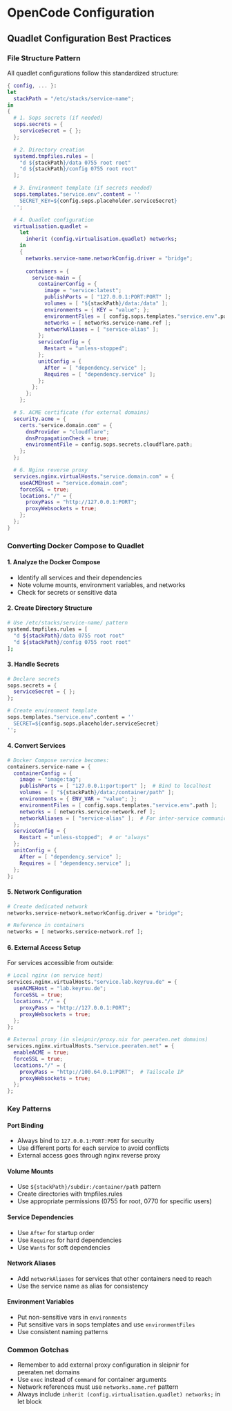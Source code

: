 # OpenCode Configuration

## Quadlet Configuration Best Practices

### File Structure Pattern
All quadlet configurations follow this standardized structure:

```nix
{ config, ... }:
let
  stackPath = "/etc/stacks/service-name";
in
{
  # 1. Sops secrets (if needed)
  sops.secrets = {
    serviceSecret = { };
  };

  # 2. Directory creation
  systemd.tmpfiles.rules = [
    "d ${stackPath}/data 0755 root root"
    "d ${stackPath}/config 0755 root root"
  ];

  # 3. Environment template (if secrets needed)
  sops.templates."service.env".content = ''
    SECRET_KEY=${config.sops.placeholder.serviceSecret}
  '';

  # 4. Quadlet configuration
  virtualisation.quadlet =
    let
      inherit (config.virtualisation.quadlet) networks;
    in
    {
      networks.service-name.networkConfig.driver = "bridge";
      
      containers = {
        service-main = {
          containerConfig = {
            image = "service:latest";
            publishPorts = [ "127.0.0.1:PORT:PORT" ];
            volumes = [ "${stackPath}/data:/data" ];
            environments = { KEY = "value"; };
            environmentFiles = [ config.sops.templates."service.env".path ];
            networks = [ networks.service-name.ref ];
            networkAliases = [ "service-alias" ];
          };
          serviceConfig = {
            Restart = "unless-stopped";
          };
          unitConfig = {
            After = [ "dependency.service" ];
            Requires = [ "dependency.service" ];
          };
        };
      };
    };

  # 5. ACME certificate (for external domains)
  security.acme = {
    certs."service.domain.com" = {
      dnsProvider = "cloudflare";
      dnsPropagationCheck = true;
      environmentFile = config.sops.secrets.cloudflare.path;
    };
  };

  # 6. Nginx reverse proxy
  services.nginx.virtualHosts."service.domain.com" = {
    useACMEHost = "service.domain.com";
    forceSSL = true;
    locations."/" = {
      proxyPass = "http://127.0.0.1:PORT";
      proxyWebsockets = true;
    };
  };
}
```

### Converting Docker Compose to Quadlet

#### 1. Analyze the Docker Compose
- Identify all services and their dependencies
- Note volume mounts, environment variables, and networks
- Check for secrets or sensitive data

#### 2. Create Directory Structure
```bash
# Use /etc/stacks/service-name/ pattern
systemd.tmpfiles.rules = [
  "d ${stackPath}/data 0755 root root"
  "d ${stackPath}/config 0755 root root"
];
```

#### 3. Handle Secrets
```nix
# Declare secrets
sops.secrets = {
  serviceSecret = { };
};

# Create environment template
sops.templates."service.env".content = ''
  SECRET=${config.sops.placeholder.serviceSecret}
'';
```

#### 4. Convert Services
```nix
# Docker Compose service becomes:
containers.service-name = {
  containerConfig = {
    image = "image:tag";
    publishPorts = [ "127.0.0.1:port:port" ];  # Bind to localhost
    volumes = [ "${stackPath}/data:/container/path" ];
    environments = { ENV_VAR = "value"; };
    environmentFiles = [ config.sops.templates."service.env".path ];
    networks = [ networks.service-network.ref ];
    networkAliases = [ "service-alias" ];  # For inter-service communication
  };
  serviceConfig = {
    Restart = "unless-stopped";  # or "always"
  };
  unitConfig = {
    After = [ "dependency.service" ];
    Requires = [ "dependency.service" ];
  };
};
```

#### 5. Network Configuration
```nix
# Create dedicated network
networks.service-network.networkConfig.driver = "bridge";

# Reference in containers
networks = [ networks.service-network.ref ];
```

#### 6. External Access Setup
For services accessible from outside:

```nix
# Local nginx (on service host)
services.nginx.virtualHosts."service.lab.keyruu.de" = {
  useACMEHost = "lab.keyruu.de";
  forceSSL = true;
  locations."/" = {
    proxyPass = "http://127.0.0.1:PORT";
    proxyWebsockets = true;
  };
};

# External proxy (in sleipnir/proxy.nix for peeraten.net domains)
services.nginx.virtualHosts."service.peeraten.net" = {
  enableACME = true;
  forceSSL = true;
  locations."/" = {
    proxyPass = "http://100.64.0.1:PORT";  # Tailscale IP
    proxyWebsockets = true;
  };
};
```

### Key Patterns

#### Port Binding
- Always bind to `127.0.0.1:PORT:PORT` for security
- Use different ports for each service to avoid conflicts
- External access goes through nginx reverse proxy

#### Volume Mounts
- Use `${stackPath}/subdir:/container/path` pattern
- Create directories with tmpfiles.rules
- Use appropriate permissions (0755 for root, 0770 for specific users)

#### Service Dependencies
- Use `After` for startup order
- Use `Requires` for hard dependencies
- Use `Wants` for soft dependencies

#### Network Aliases
- Add `networkAliases` for services that other containers need to reach
- Use the service name as alias for consistency

#### Environment Variables
- Put non-sensitive vars in `environments`
- Put sensitive vars in sops templates and use `environmentFiles`
- Use consistent naming patterns

### Common Gotchas
- Remember to add external proxy configuration in sleipnir for peeraten.net domains
- Use `exec` instead of `command` for container arguments
- Network references must use `networks.name.ref` pattern
- Always include `inherit (config.virtualisation.quadlet) networks;` in let block